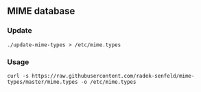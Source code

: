 ## MIME database

### Update

```
./update-mime-types > /etc/mime.types
```

### Usage

```
curl -s https://raw.githubusercontent.com/radek-senfeld/mime-types/master/mime.types -o /etc/mime.types
```
